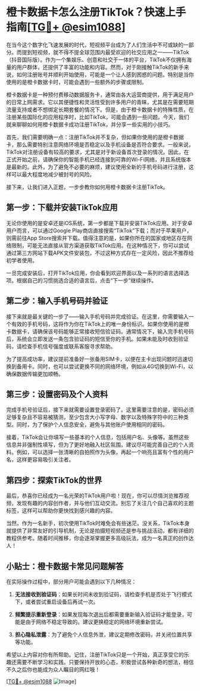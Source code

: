 # 橙卡数据卡怎么注册TikTok？快速上手指南[[TG💪+ @esim1088](https://t.me/s/esim1088)]

在当今这个数字化飞速发展的时代，短视频平台成为了人们生活中不可或缺的一部分。而提到短视频，就不得不提全球范围内最受欢迎的社交应用之一——TikTok（抖音国际版）。作为一个集娱乐、创意和社交于一体的平台，TikTok不仅拥有海量的用户群体，还提供了丰富的功能和内容。然而，对于刚接触TikTok的新手来说，如何注册账号并顺利开始使用，可能是一个让人感到困惑的问题。特别是当你使用的是橙卡数据卡时，可能会遇到一些额外的步骤或限制。

橙卡数据卡是一种预付费移动数据服务卡，通常由各大运营商提供，用于满足用户的日常上网需求。它以其便捷性和灵活性受到许多用户的青睐，尤其是在需要短期流量支持或者不想绑定长期套餐的情况下。但是，由于橙卡数据卡的特殊性质，在注册某些国际化的应用程序时，比如TikTok，可能会遇到一些问题。今天，我们就来聊聊如何用橙卡数据卡成功注册TikTok，并分享一些实用的小技巧。

首先，我们需要明确一点：注册TikTok并不复杂，但如果你使用的是橙卡数据卡，那么需要特别注意网络环境是否稳定以及手机设备是否符合要求。一般来说，TikTok对注册设备有较高的要求，尤其是对于新设备首次登录的情况。因此，在正式开始之前，请确保你的智能手机已经连接到可靠的Wi-Fi网络，并且系统版本是最新的。此外，为了避免不必要的麻烦，建议使用全新的手机号码进行注册，这样可以最大程度地减少被封号的风险。

接下来，让我们进入正题，一步步教你如何用橙卡数据卡注册TikTok。

## 第一步：下载并安装TikTok应用

无论你使用的是安卓还是iOS系统，第一步都是下载并安装TikTok应用。对于安卓用户而言，可以通过Google Play商店直接搜索“TikTok”下载；而对于苹果用户，则需前往App Store搜索并下载。值得注意的是，如果你所在的国家或地区存在网络限制，可能无法直接从官方渠道获取TikTok应用。在这种情况下，你可以尝试通过第三方网站下载APK文件安装包，不过这种方式存在一定风险，因此不推荐给初学者使用。

一旦完成安装后，打开TikTok应用，你会看到欢迎界面以及一系列的语言选择选项。根据自己的习惯挑选合适的语言后，点击“下一步”继续操作。

## 第二步：输入手机号码并验证

接下来就是最关键的一步了——输入手机号码并完成验证。在这里，你需要输入一个有效的手机号码，这将作为你在TikTok上的唯一身份标识。如果你使用的是橙卡数据卡，请确保该号码能够正常接收短信验证码。通常情况下，输入完手机号码后，系统会立即发送一条包含验证码的短信至你的手机。如果未能及时收到验证码，请检查手机信号强度或联系客服寻求帮助。

为了提高成功率，建议提前准备好一张备用SIM卡，以便在主卡出现问题时迅速切换到备用卡。同时，也可以尝试更换不同的网络环境，例如从4G切换到Wi-Fi，以确保数据传输更加顺畅。

## 第三步：设置密码及个人资料

完成手机号验证后，接下来就需要设置登录密码了。这里需要注意的是，密码必须足够复杂且不容易被猜测，至少包含大小写字母、数字以及特殊字符中的三种类型。同时，为了保护个人信息安全，避免与其他账户使用相同的密码。

接着，TikTok会让你填写一些基本的个人信息，包括用户名、头像等。虽然这些信息并非强制性填写，但为了更好地融入社区氛围，建议尽可能完善自己的个人资料。例如，可以选择一张清晰的自拍照作为头像，再起一个响亮且富有个性的用户名，这样更容易吸引关注者。

## 第四步：探索TikTok的世界

最后，恭喜你已经成为一名光荣的TikTok用户啦！现在，你可以尽情浏览推荐视频，发现有趣的内容创作者，并与他们互动交流。别忘了关注几个自己喜欢的主题标签，这样可以帮助你更快找到感兴趣的内容。

当然，作为一名新手，初次使用TikTok时难免会有些迷茫。没关系，TikTok本身就提供了非常友好的引导机制，无论是拍摄短视频还是参与挑战活动，都有详细的教程供参考。随着时间推移，你会逐渐掌握更多高级玩法，成为一名真正的创作达人！

## 小贴士：橙卡数据卡常见问题解答

在实际操作过程中，部分用户可能会遇到以下几种情况：

1. **无法接收到验证码**：如果长时间未收到验证码，请检查手机是否处于飞行模式下，或者尝试重启设备后再试一次。
   
2. **频繁提示重新登录**：如果发现每次退出后都需要重新输入验证码才能登录，可能是由于网络不稳定导致的。建议更换稳定的网络环境重新尝试。

3. **担心隐私泄露**：为了避免个人信息外泄，建议定期修改密码，并关闭位置共享等功能。

希望以上内容对你有所帮助。记住，注册TikTok只是一个开始，真正享受它的乐趣还需要不断学习和实践。只要保持开放的心态，积极尝试各种新奇的想法，相信不久之后你也能成为众人瞩目的网红哦！

[[TG💪+ @esim1088](https://t.me/s/esim1088) ![Image](https://i.postimg.cc/4NQfJmqS/Snipaste-2025-05-13-00-14-12.png)]